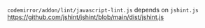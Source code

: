 `codemirror/addon/lint/javascript-lint.js` depends on `jshint.js`
https://github.com/jshint/jshint/blob/main/dist/jshint.js